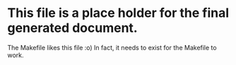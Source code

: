 <!-- Do not delete this file -->
# This file is a place holder for the final generated document.

The Makefile likes this file :o)  In fact, it needs to exist for
the Makefile to work.

